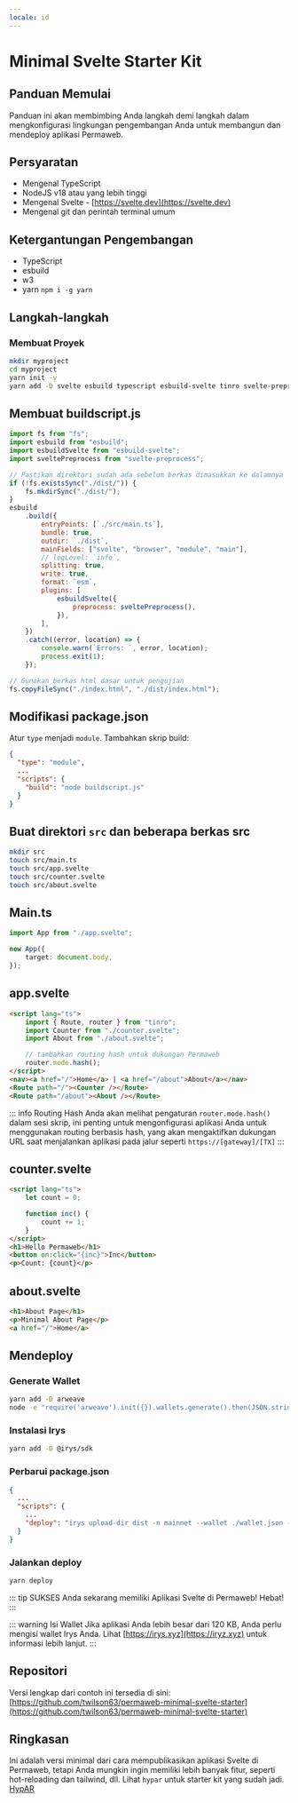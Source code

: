 ```yaml
---
locale: id
---
```


# Minimal Svelte Starter Kit

## Panduan Memulai

Panduan ini akan membimbing Anda langkah demi langkah dalam mengkonfigurasi lingkungan pengembangan Anda untuk membangun dan mendeploy aplikasi Permaweb.

## Persyaratan

- Mengenal TypeScript
- NodeJS v18 atau yang lebih tinggi
- Mengenal Svelte - [https://svelte.dev](https://svelte.dev)
- Mengenal git dan perintah terminal umum

## Ketergantungan Pengembangan

- TypeScript
- esbuild
- w3
- yarn `npm i -g yarn`

## Langkah-langkah

### Membuat Proyek

```sh
mkdir myproject
cd myproject
yarn init -y
yarn add -D svelte esbuild typescript esbuild-svelte tinro svelte-preprocess
```

## Membuat buildscript.js

```js
import fs from "fs";
import esbuild from "esbuild";
import esbuildSvelte from "esbuild-svelte";
import sveltePreprocess from "svelte-preprocess";

// Pastikan direktori sudah ada sebelum berkas dimasukkan ke dalamnya
if (!fs.existsSync("./dist/")) {
	fs.mkdirSync("./dist/");
}
esbuild
	.build({
		entryPoints: [`./src/main.ts`],
		bundle: true,
		outdir: `./dist`,
		mainFields: ["svelte", "browser", "module", "main"],
		// logLevel: `info`,
		splitting: true,
		write: true,
		format: `esm`,
		plugins: [
			esbuildSvelte({
				preprocess: sveltePreprocess(),
			}),
		],
	})
	.catch((error, location) => {
		console.warn(`Errors: `, error, location);
		process.exit(1);
	});

// Gunakan berkas html dasar untuk pengujian
fs.copyFileSync("./index.html", "./dist/index.html");
```

## Modifikasi package.json

Atur `type` menjadi `module`.
Tambahkan skrip build:

```json
{
  "type": "module",
  ...
  "scripts": {
    "build": "node buildscript.js"
  }
}
```

## Buat direktori `src` dan beberapa berkas src

```sh
mkdir src
touch src/main.ts
touch src/app.svelte
touch src/counter.svelte
touch src/about.svelte
```

## Main.ts

```ts
import App from "./app.svelte";

new App({
	target: document.body,
});
```

## app.svelte

```html
<script lang="ts">
	import { Route, router } from "tinro";
	import Counter from "./counter.svelte";
	import About from "./about.svelte";

	// tambahkan routing hash untuk dukungan Permaweb
	router.mode.hash();
</script>
<nav><a href="/">Home</a> | <a href="/about">About</a></nav>
<Route path="/"><Counter /></Route>
<Route path="/about"><About /></Route>
```

::: info Routing Hash
Anda akan melihat pengaturan `router.mode.hash()` dalam sesi skrip, ini penting untuk mengonfigurasi aplikasi Anda untuk menggunakan routing berbasis hash, yang akan mengaktifkan dukungan URL saat menjalankan aplikasi pada jalur seperti `https://[gateway]/[TX]`
:::

## counter.svelte

```html
<script lang="ts">
	let count = 0;

	function inc() {
		count += 1;
	}
</script>
<h1>Hello Permaweb</h1>
<button on:click="{inc}">Inc</button>
<p>Count: {count}</p>
```

## about.svelte

```html
<h1>About Page</h1>
<p>Minimal About Page</p>
<a href="/">Home</a>
```

## Mendeploy

### Generate Wallet

```sh
yarn add -D arweave
node -e "require('arweave').init({}).wallets.generate().then(JSON.stringify).then(console.log.bind(console))" > wallet.json
```

### Instalasi Irys

```sh
yarn add -D @irys/sdk
```

### Perbarui package.json

```json
{
  ...
  "scripts": {
    ...
    "deploy": "irys upload-dir dist -n mainnet --wallet ./wallet.json -c arweave --index-file index.html --no-confirmation"
  }
}
```

### Jalankan deploy

```sh
yarn deploy
```

::: tip SUKSES
Anda sekarang memiliki Aplikasi Svelte di Permaweb! Hebat!
:::

::: warning Isi Wallet
Jika aplikasi Anda lebih besar dari 120 KB, Anda perlu mengisi wallet Irys Anda. Lihat [https://irys.xyz](https://iryz.xyz) untuk informasi lebih lanjut.
:::

## Repositori

Versi lengkap dari contoh ini tersedia di sini: [https://github.com/twilson63/permaweb-minimal-svelte-starter](https://github.com/twilson63/permaweb-minimal-svelte-starter)

## Ringkasan

Ini adalah versi minimal dari cara mempublikasikan aplikasi Svelte di Permaweb, tetapi Anda mungkin ingin memiliki lebih banyak fitur, seperti hot-reloading dan tailwind, dll. Lihat `hypar` untuk starter kit yang sudah jadi. [HypAR](https://github.com/twilson63/hypar)
